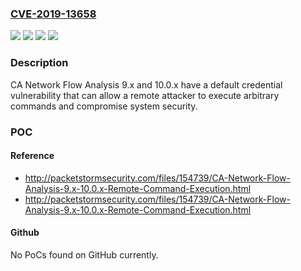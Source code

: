 ### [CVE-2019-13658](https://cve.mitre.org/cgi-bin/cvename.cgi?name=CVE-2019-13658)
![](https://img.shields.io/static/v1?label=Product&message=CA%20Network%20Flow%20Analysis&color=blue)
![](https://img.shields.io/static/v1?label=Version&message=10%3D%2010.0.x%20&color=brighgreen)
![](https://img.shields.io/static/v1?label=Version&message=9%3D%209.x%20&color=brighgreen)
![](https://img.shields.io/static/v1?label=Vulnerability&message=CWE-798%20Use%20of%20Hard-coded%20Credentials&color=brighgreen)

### Description

CA Network Flow Analysis 9.x and 10.0.x have a default credential vulnerability that can allow a remote attacker to execute arbitrary commands and compromise system security.

### POC

#### Reference
- http://packetstormsecurity.com/files/154739/CA-Network-Flow-Analysis-9.x-10.0.x-Remote-Command-Execution.html
- http://packetstormsecurity.com/files/154739/CA-Network-Flow-Analysis-9.x-10.0.x-Remote-Command-Execution.html

#### Github
No PoCs found on GitHub currently.

